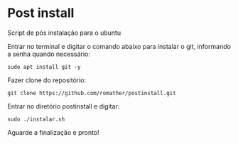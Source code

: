 # Post install

Script de pós instalação para o ubuntu

Entrar no terminal e digitar o comando abaixo para instalar o git, informando a senha quando necessário:

```sudo apt install git -y```

Fazer clone do repositório:

```git clone https://github.com/romather/postinstall.git```

Entrar no diretório postinstall e digitar:

```sudo ./instalar.sh```

Aguarde a finalização e pronto!





